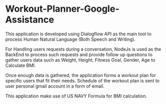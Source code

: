 # Workout-Planner-Google-Assistance

This application is developed using Dialogflow API as the main tool to process Human Natural Language (Both Speech and Writing).

For Handling users requests during a conversation, NodeJs is used as the BackEnd to process such requests and provide follow up questions to gather users data such as Weight, Height, Fitness Goal, Gender, Age to Calculate BMI.

Once enough data is gathered, the application forms a workout plan for specific users that fit their needs. Schedule of the workout plan is sent to user personal gmail account in a form of email.

This application make use of US NAVY Formula for BMI calculation.
